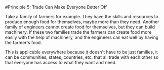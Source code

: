 #Principle 5: Trade Can Make Everyone Better Off

Take a family of farmers for example. They have the skills and resources to produce enough food for themselves, maybe more than they need. Another family of engineers cannot create food for themselves, but they can build machinery. If these two families trade the farmers can create food more easily with the help of machinery, and the engineers can eat well by having the farmer's food.

This is applicable everywhere because it doesn't have to be just families, it can be communities, states, countries, etc. that all trade with each other so that everyone has access to what they want and need.
